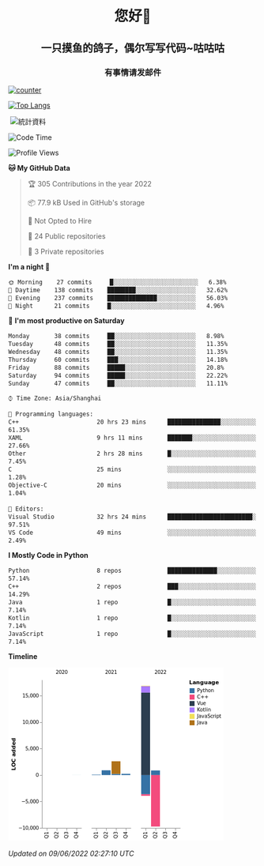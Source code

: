 

<!--
**kitUIN/kitUIN** is a ✨ _special_ ✨ repository because its `README.md` (this file) appears on your GitHub profile.

Here are some ideas to get you started:

- 🔭 I’m currently working on ...
- 🌱 I’m currently learning ...
- 👯 I’m looking to collaborate on ...
- 🤔 I’m looking for help with ...
- 💬 Ask me about ...
- 📫 How to reach me: ...
- 😄 Pronouns: ...
- ⚡ Fun fact: ...
-->
<h1 align="center">您好👋</h1>
<h2 align="center">一只摸鱼的鸽子，偶尔写写代码~咕咕咕</h2>
<h3 align="center">有事情请发邮件</h3>

[![counter](https://count.getloli.com/get/@KitUIN?theme=rule34)](https://count.getloli.com/)

[![Top Langs](https://github-readme-stats.vercel.app/api/top-langs/?username=kitUIN&show_icons=true&theme=gruvbox&locale=cn&layout=compact)](https://github.com/anuraghazra/github-readme-stats)

<p>&nbsp;<img align="center" src="https://github-readme-stats.vercel.app/api?username=kitUIN&show_icons=true&theme=gruvbox&locale=cn" alt="統計資料" /></p>


<!--START_SECTION:waka-->
![Code Time](http://img.shields.io/badge/Code%20Time-578%20hrs%2053%20mins-blue)

![Profile Views](http://img.shields.io/badge/Profile%20Views-1-blue)

**🐱 My GitHub Data** 

> 🏆 305 Contributions in the year 2022
 > 
> 📦 77.9 kB Used in GitHub's storage 
 > 
> 🚫 Not Opted to Hire
 > 
> 📜 24 Public repositories 
 > 
> 🔑 3 Private repositories  
 > 
**I'm a night 🦉** 

```text
🌞 Morning    27 commits     █░░░░░░░░░░░░░░░░░░░░░░░░   6.38% 
🌆 Daytime    138 commits    ████████░░░░░░░░░░░░░░░░░   32.62% 
🌃 Evening    237 commits    ██████████████░░░░░░░░░░░   56.03% 
🌙 Night      21 commits     █░░░░░░░░░░░░░░░░░░░░░░░░   4.96%

```
📅 **I'm most productive on Saturday** 

```text
Monday       38 commits     ██░░░░░░░░░░░░░░░░░░░░░░░   8.98% 
Tuesday      48 commits     ██░░░░░░░░░░░░░░░░░░░░░░░   11.35% 
Wednesday    48 commits     ██░░░░░░░░░░░░░░░░░░░░░░░   11.35% 
Thursday     60 commits     ███░░░░░░░░░░░░░░░░░░░░░░   14.18% 
Friday       88 commits     █████░░░░░░░░░░░░░░░░░░░░   20.8% 
Saturday     94 commits     █████░░░░░░░░░░░░░░░░░░░░   22.22% 
Sunday       47 commits     ██░░░░░░░░░░░░░░░░░░░░░░░   11.11%

```


```text
⌚︎ Time Zone: Asia/Shanghai

💬 Programming languages: 
C++                      20 hrs 23 mins      ███████████████░░░░░░░░░░   61.35% 
XAML                     9 hrs 11 mins       ███████░░░░░░░░░░░░░░░░░░   27.66% 
Other                    2 hrs 28 mins       █░░░░░░░░░░░░░░░░░░░░░░░░   7.45% 
C                        25 mins             ░░░░░░░░░░░░░░░░░░░░░░░░░   1.28% 
Objective-C              20 mins             ░░░░░░░░░░░░░░░░░░░░░░░░░   1.04%

📝 Editors: 
Visual Studio            32 hrs 24 mins      ████████████████████████░   97.51% 
VS Code                  49 mins             ░░░░░░░░░░░░░░░░░░░░░░░░░   2.49%

```

**I Mostly Code in Python** 

```text
Python                   8 repos             ██████████████░░░░░░░░░░░   57.14% 
C++                      2 repos             ███░░░░░░░░░░░░░░░░░░░░░░   14.29% 
Java                     1 repo              █░░░░░░░░░░░░░░░░░░░░░░░░   7.14% 
Kotlin                   1 repo              █░░░░░░░░░░░░░░░░░░░░░░░░   7.14% 
JavaScript               1 repo              █░░░░░░░░░░░░░░░░░░░░░░░░   7.14%

```


**Timeline**

![Chart not found](https://raw.githubusercontent.com/kitUIN/kitUIN/main/charts/bar_graph.png) 


 *Updated on 09/06/2022 02:27:10 UTC*
<!--END_SECTION:waka-->
